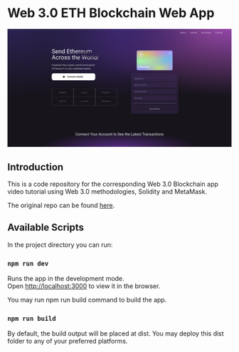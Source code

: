 # Web 3.0 ETH Blockchain Web App
![Web App Screenshot](client/images/screenshot.png "Screeshot")

## Introduction
This is a code repository for the corresponding Web 3.0 Blockchain app video tutorial using Web 3.0 methodologies, Solidity and MetaMask.

The original repo can be found [here][repoUrl].

[repoUrl]:<https://github.com/adrianhajdin/project_web3.0>

## Available Scripts
In the project directory you can run:
### `npm run dev`
Runs the app in the development mode.<br />
Open [http://localhost:3000](http://localhost:3000) to view it in the browser.

You may run npm run build command to build the app.
### `npm run build`
By default, the build output will be placed at dist. You may deploy this dist folder to any of your preferred platforms.

